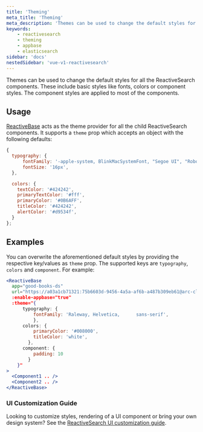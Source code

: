```yaml
---
title: 'Theming'
meta_title: 'Theming'
meta_description: 'Themes can be used to change the default styles for all the ReactiveSearch components.'
keywords:
    - reactivesearch
    - theming
    - appbase
    - elasticsearch
sidebar: 'docs'
nestedSidebar: 'vue-v1-reactivesearch'
---
```


Themes can be used to change the default styles for all the ReactiveSearch components. These include basic styles like fonts, colors or component styles. The component styles are applied to most of the components.

## Usage

[ReactiveBase](/docs/reactivesearch/vue/v1/overview/ReactiveBase/) acts as the theme provider for all the child ReactiveSearch components. It supports a `theme` prop which accepts an object with the following defaults:

```js
{
  typography: {
      fontFamily: '-apple-system, BlinkMacSystemFont, "Segoe UI", "Roboto", "Noto Sans", "Ubuntu", "Droid Sans", "Helvetica Neue", sans-serif',
      fontSize: '16px',
  },

  colors: {
    textColor: '#424242',
    primaryTextColor: '#fff',
    primaryColor: '#0B6AFF',
    titleColor: '#424242',
    alertColor: '#d9534f',
  }
};
```

## Examples

You can overwrite the aforementioned default styles by providing the respective key/values as `theme` prop. The supported keys are `typography`, `colors` and `component`. For example:

```jsx
<ReactiveBase
  app="good-books-ds"
  url="https://a03a1cb71321:75b6603d-9456-4a5a-af6b-a487b309eb61@arc-cluster-appbase-demo-6pjy6z.searchbase.io"
  :enable-appbase="true"
  :theme="{
      typography: {
          fontFamily: 'Raleway, Helvetica,      sans-serif',
          },
      colors: {
          primaryColor: '#008000',
          titleColor: 'white',
        },
      component: {
          padding: 10
        }
    }"
>
  <Component1 .. />
  <Component2 .. />
</ReactiveBase>
```

### UI Customization Guide

Looking to customize styles, rendering of a UI component or bring your own design system? See the [ReactiveSearch UI customization guide](https://docs.appbase.io/docs/reactivesearch/ui-customization/).
